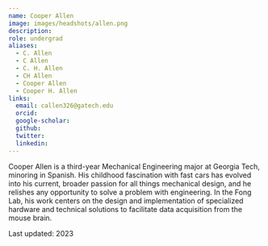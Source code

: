 ```yaml
---
name: Cooper Allen
image: images/headshots/allen.png
description: 
role: undergrad
aliases:
  - C. Allen
  - C Allen
  - C. H. Allen
  - CH Allen
  - Cooper Allen
  - Cooper H. Allen
links:
  email: callen326@gatech.edu
  orcid: 
  google-scholar: 
  github: 
  twitter: 
  linkedin: 
---
```


Cooper Allen is a third-year Mechanical Engineering major at Georgia Tech, minoring in Spanish. His childhood fascination with fast cars has evolved into his current, broader passion for all things mechanical design, and he relishes any opportunity to solve a problem with engineering. In the Fong Lab, his work centers on the design and implementation of specialized hardware and technical solutions to facilitate data acquisition from the mouse brain.

Last updated: 2023
